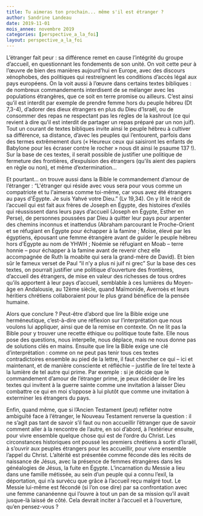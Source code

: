 ```yaml
---
title: Tu aimeras ton prochain... même s'il est étranger ?
author: Sandrine Landeau
date: 2019-11-01
mois_annee: novembre 2019
categories: [perspective_a_la_foi]
layout: perspective_a_la_foi
---
```


L’étranger fait peur : sa différence remet en cause l’intégrité du groupe d’accueil, en questionnant les fondements de son unité. On voit cette peur à l’œuvre de bien des manières aujourd’hui en Europe, avec des discours xénophobes, des politiques qui restreignent les conditions d’accès légal aux pays européens. On la voit aussi à l’œuvre dans certains textes bibliques : de nombreux commandements interdisent de se mélanger avec les populations étrangères, que ce soit en terre promise ou ailleurs. C’est ainsi qu’il est interdit par exemple de prendre femme hors du peuple hébreu
(Dt 7,3-4), d’adorer des dieux étrangers en plus du Dieu d’Israël, ou de consommer des repas ne respectant pas les règles de la kashrout (ce qui revient à dire qu’il est interdit de partager un repas préparé par un non juif). Tout un courant de textes bibliques invite ainsi le peuple hébreu à cultiver sa différence, sa distance, d’avec les peuples qui l’entourent, parfois dans des termes extrêmement durs (« Heureux ceux qui saisiront les enfants de Babylone pour les écraser contre le rocher » nous dit ainsi le psaume 137 !). Sur la base de ces textes, il serait possible de justifier une politique de fermeture des frontières, d’expulsion des étrangers (qu’ils aient des papiers en règle ou non), et même d’extermination…
 
Et pourtant… on trouve aussi dans la Bible le commandement d’amour de l’étranger : “L'étranger qui réside avec vous sera pour vous comme un compatriote et tu l'aimeras comme toi-même, car vous avez été étrangers au pays d'Égypte. Je suis Yahvé votre Dieu.” (Lv 19,34). On y lit le récit de l’accueil qui est fait aux frères de Joseph en Égypte, des histoires d’exilés qui réussissent dans leurs pays d’accueil (Joseph en Égypte, Esther en Perse), de personnes poussées par Dieu à quitter leur pays pour arpenter des chemins inconnus et inattendus (Abraham parcourant le Proche-Orient et se réfugiant en Égypte pour échapper à la famine ; Moïse, élevé par les égyptiens, épousant une femme étrangère avant de guider le peuple hébreu hors d’Égypte au nom de YHWH ; Noémie se réfugiant en Moab – terre honnie – pour échapper à la famine avant de revenir chez elle accompagnée de Ruth la moabite qui sera la grand-mère de David). Et bien sûr le fameux verset de Paul “il n’y a plus ni juif ni grec” Sur la base des ces textes, on pourrait justifier une politique d’ouverture des frontières, d’accueil des étrangers, de mise en valeur des richesses de tous ordres qu’ils apportent à leur pays d’accueil, semblable à ces lumières du Moyen-âge en Andalousie, au 12ème siècle, quand Maïmonide, Averroès et leurs héritiers chrétiens collaboraient pour le plus grand bénéfice de la pensée humaine.
 
Alors que conclure ? Peut-être d’abord que lire la Bible exige une herméneutique, c’est-à-dire une réflexion sur l’interprétation que nous voulons lui appliquer, ainsi que de la remise en contexte. On ne lit pas la Bible pour y trouver une recette éthique ou politique toute faite. Elle nous pose des questions, nous interpelle, nous déplace, mais ne nous donne pas de solutions clés en mains. Ensuite que lire la Bible exige une clé d’interprétation : comme on ne peut pas tenir tous ces textes contradictoires ensemble au pied de la lettre, il faut chercher ce qui – ici et maintenant, et de manière consciente et réfléchie – justifie de lire tel texte à la lumière de tel autre qui prime. Par exemple : si je décide que le commandement d’amour de l’étranger prime, je peux décider de lire les textes qui invitent à la guerre sainte comme une invitation à laisser Dieu combattre ce qui en moi s’oppose à lui plutôt que comme une invitation à exterminer les étrangers du pays.
 
Enfin, quand même, que si l’Ancien Testament (peut) refléter notre ambiguïté face à l’étranger, le Nouveau Testament renverse la question : il ne s’agit pas tant de savoir s’il faut ou non accueillir l’étranger que de savoir comment aller à la rencontre de l’autre, en soi d’abord, à l’extérieur ensuite, pour vivre ensemble quelque chose qui est de l’ordre du Christ. Les circonstances historiques ont poussé les premiers chrétiens à sortir d’Israël, à s’ouvrir aux peuples étrangers pour les accueillir, pour vivre ensemble l’appel du Christ. L’altérité est présentée comme féconde dès les récits de naissance de Jésus, avec la présence de femmes étrangères dans les généalogies de Jésus, la fuite en Égypte. L’incarnation du Messie a lieu dans une famille métissée, au sein d’un peuple qui a connu l’exil, la déportation, qui n’a survécu que grâce à l’accueil reçu malgré tout. Le Messie lui-même est fécondé (si l’on ose dire) par sa confrontation avec une femme cananéenne qui l’ouvre à tout un pan de sa mission qu’il avait jusque-là laissé de côté. Cela devrait inciter à l’accueil et à l’ouverture, qu’en pensez-vous ?
